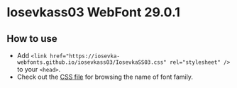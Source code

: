 # Iosevkass03 WebFont 29.0.1

## How to use

- Add `<link href="https://iosevka-webfonts.github.io/iosevkass03/IosevkaSS03.css" rel="stylesheet" />` to your `<head>`.
- Check out the [CSS file](./IosevkaSS03.css) for browsing the name of font family.
